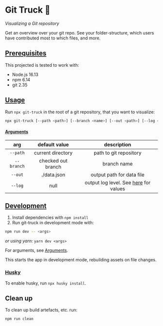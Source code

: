 # Git Truck 🚛

_Visualizing a Git repository_

Get an overview over your git repo. See your folder-structure, which users have contributed most to which files, and more.

## [Prerequisites](#prerequisites)

This projected is tested to work with:

- Node.js 16.13
- npm 6.14
- git 2.35

## [Usage](#usage)

Run `npx git-truck` in the root of a git repository, that you want to visualize:

```sh
npx git-truck [--path <path>] [--branch <name>] [--out <path>] [--log <path>]
```

#### [Arguments](#arguments)

|    arg     |   default value    |                               description                               |
| :--------: | :----------------: | :---------------------------------------------------------------------: |
|  `--path`  | current directory  |                         path to git repository                          |
| `--branch` | checked out branch |                               branch name                               |
|  `--out`   |    ./data.json     |                        output path for data file                        |
|  `--log`   |        null        | output log level. See [here](./app/parser/src/log.server.ts) for values |

## [Development](#development)

1. Install dependencies with `npm install`
2. Run git-truck in development mode with:

```sh
npm run dev -- <args>
```

_or using yarn:_ `yarn dev <args>`

For arguments, see [Arguments](#arguments).

This starts the app in development mode, rebuilding assets on file changes.

### [Husky](#husky)

To enable husky, run `npx husky install`.

## Clean up

To clean up build artefacts, etc. run:

```
npm run clean
```
